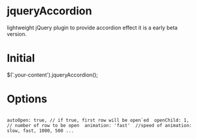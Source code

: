 # jqueryAccordion
lightweight jQuery plugin to provide accordion effect  it is a early beta version.


# Initial

$('.your-content').jqueryAccordion();


# Options

<code>
autoOpen: true, // if true, first row will be open`ed  openChild: 1, // number of row to be open  animation: 'fast'  //speed of animation: slow, fast, 1000, 500 ...  
</code>
